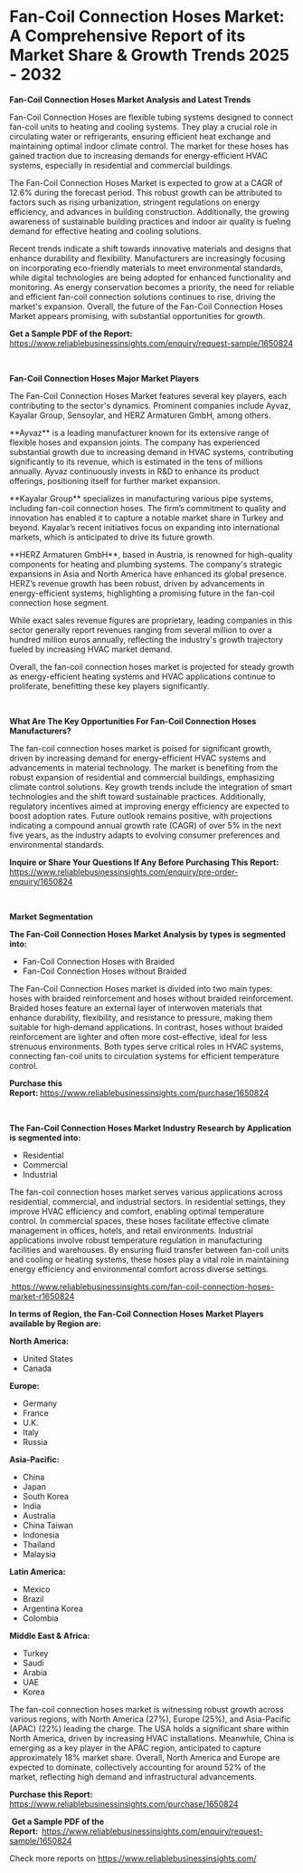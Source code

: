 <p><h1>Fan-Coil Connection Hoses Market: A Comprehensive Report of its Market Share & Growth Trends 2025 - 2032</h1></p><p><strong>Fan-Coil Connection Hoses Market Analysis and Latest Trends</strong></p>
<p><p>Fan-Coil Connection Hoses are flexible tubing systems designed to connect fan-coil units to heating and cooling systems. They play a crucial role in circulating water or refrigerants, ensuring efficient heat exchange and maintaining optimal indoor climate control. The market for these hoses has gained traction due to increasing demands for energy-efficient HVAC systems, especially in residential and commercial buildings.</p><p>The Fan-Coil Connection Hoses Market is expected to grow at a CAGR of 12.6% during the forecast period. This robust growth can be attributed to factors such as rising urbanization, stringent regulations on energy efficiency, and advances in building construction. Additionally, the growing awareness of sustainable building practices and indoor air quality is fueling demand for effective heating and cooling solutions.</p><p>Recent trends indicate a shift towards innovative materials and designs that enhance durability and flexibility. Manufacturers are increasingly focusing on incorporating eco-friendly materials to meet environmental standards, while digital technologies are being adopted for enhanced functionality and monitoring. As energy conservation becomes a priority, the need for reliable and efficient fan-coil connection solutions continues to rise, driving the market's expansion. Overall, the future of the Fan-Coil Connection Hoses Market appears promising, with substantial opportunities for growth.</p></p>
<p><strong>Get a Sample PDF of the Report:&nbsp;</strong> <a href="https://www.reliablebusinessinsights.com/enquiry/request-sample/1650824?utm_campaign=3543&utm_medium=2&utm_source=Github&utm_content=ia&utm_term=23032025&utm_id=fan-coil-connection-hoses">https://www.reliablebusinessinsights.com/enquiry/request-sample/1650824</a></p>
<p>&nbsp;</p>
<p><strong>Fan-Coil Connection Hoses Major Market Players</strong></p>
<p><p>The Fan-Coil Connection Hoses Market features several key players, each contributing to the sector's dynamics. Prominent companies include Ayvaz, Kayalar Group, Sensoylar, and HERZ Armaturen GmbH, among others.</p><p>**Ayvaz** is a leading manufacturer known for its extensive range of flexible hoses and expansion joints. The company has experienced substantial growth due to increasing demand in HVAC systems, contributing significantly to its revenue, which is estimated in the tens of millions annually. Ayvaz continuously invests in R&D to enhance its product offerings, positioning itself for further market expansion.</p><p>**Kayalar Group** specializes in manufacturing various pipe systems, including fan-coil connection hoses. The firm’s commitment to quality and innovation has enabled it to capture a notable market share in Turkey and beyond. Kayalar’s recent initiatives focus on expanding into international markets, which is anticipated to drive its future growth.</p><p>**HERZ Armaturen GmbH**, based in Austria, is renowned for high-quality components for heating and plumbing systems. The company's strategic expansions in Asia and North America have enhanced its global presence. HERZ’s revenue growth has been robust, driven by advancements in energy-efficient systems, highlighting a promising future in the fan-coil connection hose segment.</p><p>While exact sales revenue figures are proprietary, leading companies in this sector generally report revenues ranging from several million to over a hundred million euros annually, reflecting the industry's growth trajectory fueled by increasing HVAC market demand. </p><p>Overall, the fan-coil connection hoses market is projected for steady growth as energy-efficient heating systems and HVAC applications continue to proliferate, benefitting these key players significantly.</p></p>
<p>&nbsp;</p>
<p><strong>What Are The Key Opportunities For Fan-Coil Connection Hoses Manufacturers?</strong></p>
<p><p>The fan-coil connection hoses market is poised for significant growth, driven by increasing demand for energy-efficient HVAC systems and advancements in material technology. The market is benefiting from the robust expansion of residential and commercial buildings, emphasizing climate control solutions. Key growth trends include the integration of smart technologies and the shift toward sustainable practices. Additionally, regulatory incentives aimed at improving energy efficiency are expected to boost adoption rates. Future outlook remains positive, with projections indicating a compound annual growth rate (CAGR) of over 5% in the next five years, as the industry adapts to evolving consumer preferences and environmental standards.</p></p>
<p><strong>Inquire or Share Your Questions If Any Before Purchasing This Report:</strong> <a href="https://www.reliablebusinessinsights.com/enquiry/pre-order-enquiry/1650824?utm_campaign=3543&utm_medium=2&utm_source=Github&utm_content=ia&utm_term=23032025&utm_id=fan-coil-connection-hoses">https://www.reliablebusinessinsights.com/enquiry/pre-order-enquiry/1650824</a></p>
<p>&nbsp;</p>
<p><strong>Market Segmentation</strong></p>
<p><strong>The Fan-Coil Connection Hoses Market Analysis by types is segmented into:</strong></p>
<p><ul><li>Fan-Coil Connection Hoses with Braided</li><li>Fan-Coil Connection Hoses without Braided</li></ul></p>
<p><p>The Fan-Coil Connection Hoses market is divided into two main types: hoses with braided reinforcement and hoses without braided reinforcement. Braided hoses feature an external layer of interwoven materials that enhance durability, flexibility, and resistance to pressure, making them suitable for high-demand applications. In contrast, hoses without braided reinforcement are lighter and often more cost-effective, ideal for less strenuous environments. Both types serve critical roles in HVAC systems, connecting fan-coil units to circulation systems for efficient temperature control.</p></p>
<p><strong>Purchase this Report:&nbsp;</strong><a href="https://www.reliablebusinessinsights.com/purchase/1650824?utm_campaign=3543&utm_medium=2&utm_source=Github&utm_content=ia&utm_term=23032025&utm_id=fan-coil-connection-hoses">https://www.reliablebusinessinsights.com/purchase/1650824</a></p>
<p>&nbsp;</p>
<p><strong>The Fan-Coil Connection Hoses Market Industry Research by Application is segmented into:</strong></p>
<p><ul><li>Residential</li><li>Commercial</li><li>Industrial</li></ul></p>
<p><p>The fan-coil connection hoses market serves various applications across residential, commercial, and industrial sectors. In residential settings, they improve HVAC efficiency and comfort, enabling optimal temperature control. In commercial spaces, these hoses facilitate effective climate management in offices, hotels, and retail environments. Industrial applications involve robust temperature regulation in manufacturing facilities and warehouses. By ensuring fluid transfer between fan-coil units and cooling or heating systems, these hoses play a vital role in maintaining energy efficiency and environmental comfort across diverse settings.</p></p>
<p><a href="https://www.reliablebusinessinsights.com/fan-coil-connection-hoses-market-r1650824?utm_campaign=3543&utm_medium=2&utm_source=Github&utm_content=ia&utm_term=23032025&utm_id=fan-coil-connection-hoses">&nbsp;https://www.reliablebusinessinsights.com/fan-coil-connection-hoses-market-r1650824</a></p>
<p><strong>In terms of Region, the Fan-Coil Connection Hoses Market Players available by Region are:</strong></p>
<p>
    <p> <strong> North America: </strong>
        <ul>
            <li>United States</li>
            <li>Canada</li>
        </ul>
        </p> 
    <p> <strong> Europe: </strong>
        <ul>
            <li>Germany</li>
            <li>France</li>
            <li>U.K.</li>
            <li>Italy</li>
            <li>Russia</li>
        </ul>
        </p> 
    <p> <strong> Asia-Pacific: </strong>
        <ul>
            <li>China</li>
            <li>Japan</li>
            <li>South Korea</li>
            <li>India</li>
            <li>Australia</li>
            <li>China Taiwan</li>
            <li>Indonesia</li>
            <li>Thailand</li>
            <li>Malaysia</li>
        </ul>
        </p> 
    <p> <strong> Latin America: </strong>
        <ul>
            <li>Mexico</li>
            <li>Brazil</li>
            <li>Argentina Korea</li>
            <li>Colombia</li>
        </ul>
        </p> 
    <p> <strong> Middle East & Africa: </strong>
        <ul>
            <li>Turkey</li>
            <li>Saudi</li>
            <li>Arabia</li>
            <li>UAE</li>
            <li>Korea</li>
        </ul>
    </p>
    </p>
<p><p>The fan-coil connection hoses market is witnessing robust growth across various regions, with North America (27%), Europe (25%), and Asia-Pacific (APAC) (22%) leading the charge. The USA holds a significant share within North America, driven by increasing HVAC installations. Meanwhile, China is emerging as a key player in the APAC region, anticipated to capture approximately 18% market share. Overall, North America and Europe are expected to dominate, collectively accounting for around 52% of the market, reflecting high demand and infrastructural advancements.</p></p>
<p><strong>Purchase this Report: </strong><a href="https://www.reliablebusinessinsights.com/purchase/1650824?utm_campaign=3543&utm_medium=2&utm_source=Github&utm_content=ia&utm_term=23032025&utm_id=fan-coil-connection-hoses">https://www.reliablebusinessinsights.com/purchase/1650824</a></p>
<p>&nbsp;<strong>Get a Sample PDF of the Report:&nbsp;&nbsp;</strong><a href="https://www.reliablebusinessinsights.com/enquiry/request-sample/1650824?utm_campaign=3543&utm_medium=2&utm_source=Github&utm_content=ia&utm_term=23032025&utm_id=fan-coil-connection-hoses">https://www.reliablebusinessinsights.com/enquiry/request-sample/1650824</a></p>
<p><strong></strong></p>
<p>Check more reports on <a href="https://www.reliablebusinessinsights.com/?utm_campaign=3543&utm_medium=2&utm_source=Github&utm_content=ia&utm_term=23032025&utm_id=fan-coil-connection-hoses">https://www.reliablebusinessinsights.com/</a></p>